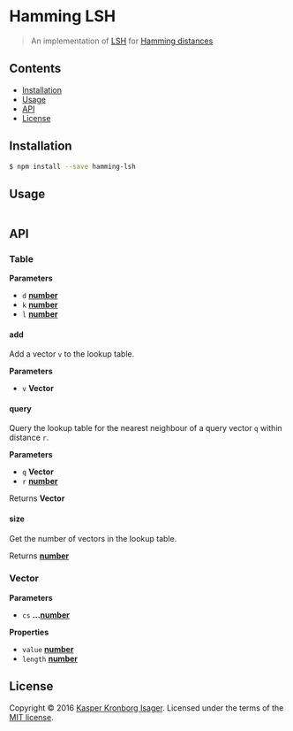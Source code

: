 # Hamming LSH

> An implementation of [LSH](https://en.wikipedia.org/wiki/Locality-sensitive_hashing) for [Hamming distances](https://en.wikipedia.org/wiki/Hamming_distance)

## Contents

-   [Installation](#installation)
-   [Usage](#usage)
-   [API](#api)
-   [License](#license)

## Installation

```sh
$ npm install --save hamming-lsh
```

## Usage

```js

```

## API

### Table

**Parameters**

-   `d` **[number](https://developer.mozilla.org/en-US/docs/Web/JavaScript/Reference/Global_Objects/Number)** 
-   `k` **[number](https://developer.mozilla.org/en-US/docs/Web/JavaScript/Reference/Global_Objects/Number)** 
-   `l` **[number](https://developer.mozilla.org/en-US/docs/Web/JavaScript/Reference/Global_Objects/Number)** 

#### add

Add a vector `v` to the lookup table.

**Parameters**

-   `v` **Vector** 

#### query

Query the lookup table for the nearest neighbour of a query vector `q` within distance `r`.

**Parameters**

-   `q` **Vector** 
-   `r` **[number](https://developer.mozilla.org/en-US/docs/Web/JavaScript/Reference/Global_Objects/Number)** 

Returns **Vector** 

#### size

Get the number of vectors in the lookup table.

Returns **[number](https://developer.mozilla.org/en-US/docs/Web/JavaScript/Reference/Global_Objects/Number)** 

### Vector

**Parameters**

-   `cs` **...[number](https://developer.mozilla.org/en-US/docs/Web/JavaScript/Reference/Global_Objects/Number)** 

**Properties**

-   `value` **[number](https://developer.mozilla.org/en-US/docs/Web/JavaScript/Reference/Global_Objects/Number)** 
-   `length` **[number](https://developer.mozilla.org/en-US/docs/Web/JavaScript/Reference/Global_Objects/Number)** 

## License

Copyright © 2016 [Kasper Kronborg Isager](https://github.com/kasperisager). Licensed under the terms of the [MIT license](LICENSE.md).
